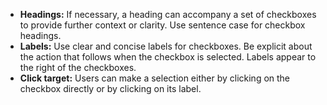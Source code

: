 - **Headings:** If necessary, a heading can accompany a set of checkboxes to provide further context or clarity. Use sentence case for checkbox headings.
- **Labels:** Use clear and concise labels for checkboxes. Be explicit about the action that follows when the checkbox is selected. Labels appear to the right of the checkboxes.
- **Click target:** Users can make a selection either by clicking on the checkbox directly or by clicking on its label.
